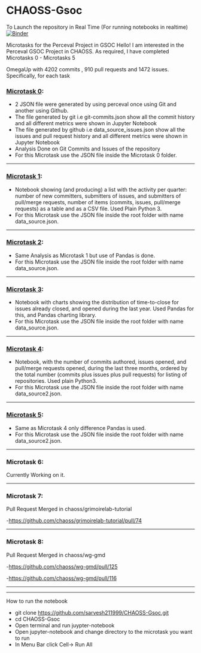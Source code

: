 # CHAOSS-Gsoc

To Launch the repository in Real Time (For running notebooks in realtime) <br>
[![Binder](https://mybinder.org/badge_logo.svg)](https://mybinder.org/v2/gh/sarvesh211999/CHAOSS-Gsoc/master)

Microtasks for the Perceval Project in GSOC
Hello! I am interested in the Perceval GSOC Project in CHAOSS. As required, I have completed Microtasks 0 - Microtasks 5

OmegaUp with 4202 commits , 910 pull requests and 1472 issues.
Specifically, for each task

### [Microtask 0](./Microtask-0):

- 2 JSON file were generated by using perceval once using Git and another using Github.
- The file generated by git i.e git-commits.json show all the commit history and all different metrics were shown in Jupyter Notebook
- The file generated by github i.e data_source_issues.json show all the issues and pull request history and all different metrics were shown in Jupyter Notebook
- Analysis Done on Git Commits and Issues of the repository
- For this Microtask use the JSON file inside the Microtask 0 folder.

---------------------------------------------
### [Microtask 1](./Microtask-1):

- Notebook showing (and producing) a list with the activity per quarter: number of new committers, submitters of issues, and submitters of pull/merge requests, number of items (commits, issues, pull/merge requests) as a table and as a CSV file. Used Plain Python 3.
- For this Microtask use the JSON file inside the root folder with name data_source.json.

---------------------------------------------
### [Microtask 2](./Microtask-2):

- Same Analysis as Microtask 1 but use of Pandas is done. 
- For this Microtask use the JSON file inside the root folder with name data_source.json.

---------------------------------------------
### [Microtask 3](./Microtask-3):

- Notebook with charts showing the distribution of time-to-close for issues already closed, and opened during the last year. Used Pandas for this, and Pandas charting library.
- For this Microtask use the JSON file inside the root folder with name data_source.json.

---------------------------------------------
### [Microtask 4](./Microtask-4):

- Notebook, with the number of commits authored, issues opened, and pull/merge requests opened, during the last three months, ordered by the total number (commits plus issues plus pull requests) for listing of repositories. Used plain Python3.
- For this Microtask use the JSON file inside the root folder with name data_source2.json.

---------------------------------------------
### [Microtask 5](./Microtask-5):

- Same as Microtask 4 only difference Pandas is used.
- For this Microtask use the JSON file inside the root folder with name data_source2.json.

---------------------------------------------
### Microtask 6:

Currently Working on it.

---------------------------------------------
### Microtask 7:

Pull Request Merged in chaoss/grimoirelab-tutorial

-https://github.com/chaoss/grimoirelab-tutorial/pull/74

---------------------------------------------
### Microtask 8:

Pull Request Merged in chaoss/wg-gmd

-https://github.com/chaoss/wg-gmd/pull/125

-https://github.com/chaoss/wg-gmd/pull/116







---------------------------------------------
---------------------------------------------

How to run the notebook

- git clone https://github.com/sarvesh211999/CHAOSS-Gsoc.git
- cd CHAOSS-Gsoc
- Open terminal and run juypter-notebook
- Open jupyter-notebook and change directory to the microtask you want to run 
- In Menu Bar click Cell-> Run All
